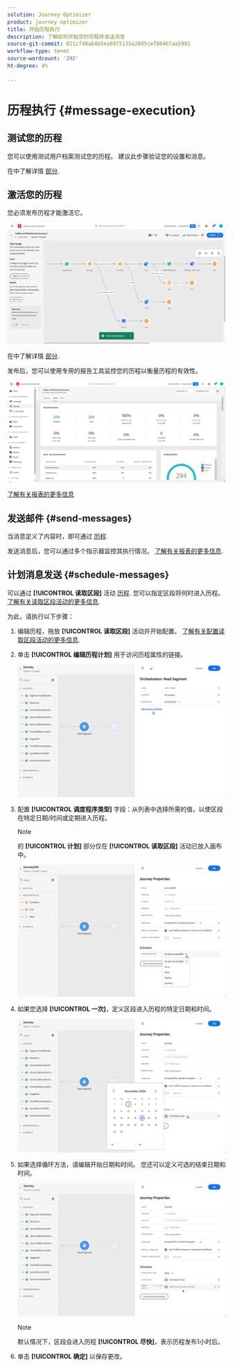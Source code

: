 ```yaml
---
solution: Journey Optimizer
product: journey optimizer
title: 开始历程执行
description: 了解如何开始您的历程并发送消息
source-git-commit: 021cf48ab4b5ea8975135a20d5cef8846faa5991
workflow-type: tm+mt
source-wordcount: '292'
ht-degree: 4%

---
```



# 历程执行 {#message-execution}

## 测试您的历程

您可以使用测试用户档案测试您的历程。 建议此步骤验证您的设置和消息。

在中了解详情 [部分](testing-the-journey.md).

## 激活您的历程

您必须发布历程才能激活它。

![](assets/jo-journeyuc2_32bis.png)

在中了解详情 [部分](publishing-the-journey.md).


发布后，您可以使用专用的报告工具监控您的历程以衡量历程的有效性。

![](assets/jo-dynamic_report_journey_12.png)

[了解有关报表的更多信息](../reports/live-report.md)

## 发送邮件 {#send-messages}

当消息定义了内容时，即可通过 [历程](journey.md).

发送消息后，您可以通过多个指示器监控其执行情况。 [了解有关报表的更多信息](../global-report.md).

## 计划消息发送 {#schedule-messages}

可以通过 **[!UICONTROL 读取区段]** 活动 [历程](journey.md). 您可以指定区段将何时进入历程。 [了解有关读取区段活动的更多信息](read-segment.md).

为此，请执行以下步骤：

1. 编辑历程，拖放 **[!UICONTROL 读取区段]** 活动并开始配置。 [了解有关配置读取区段活动的更多信息](read-segment.md#configuring-segment-trigger-activity).

1. 单击 **[!UICONTROL 编辑历程计划]** 用于访问历程属性的链接。

   ![](assets/message-read-segment-schedule.png)

1. 配置 **[!UICONTROL 调度程序类型]** 字段：从列表中选择所需的值，以使区段在特定日期/时间或定期进入历程。

   >[!NOTE]
   >
   >的 **[!UICONTROL 计划]** 部分仅在 **[!UICONTROL 读取区段]** 活动已放入画布中。

   ![](assets/message-read-segment-scheduler.png)

1. 如果您选择 **[!UICONTROL 一次]**，定义区段进入历程的特定日期和时间。

   ![](assets/message-read-segment-scheduler-once.png)

1. 如果选择循环方法，请编辑开始日期和时间。 您还可以定义可选的结束日期和时间。

   ![](assets/message-read-segment-scheduler-daily.png)

   >[!NOTE]
   >
   >默认情况下，区段会进入历程 **[!UICONTROL 尽快]**，表示历程发布1小时后。

1. 单击 **[!UICONTROL 确定]** 以保存更改。

<!--Unitary messages that are triggered by an event within a journey cannot be scheduled.-->
